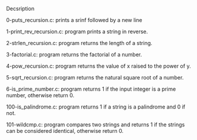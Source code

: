 Decsription

0-puts_recursion.c: prints a srinf followed by a new line

1-print_rev_recursion.c: program prints a string in reverse.

2-strlen_recursion.c: program returns the length of a string.

3-factorial.c: program returns the factorial of a number.

4-pow_recursion.c: program returns the value of x raised to the power of y.

5-sqrt_recursion.c: program returns the natural square root of a number.

6-is_prime_number.c: program returns 1 if the input integer is a prime number, otherwise return 0.

100-is_palindrome.c: program returns 1 if a string is a palindrome and 0 if not.

101-wildcmp.c: program compares two strings and returns 1 if the strings can be considered identical, otherwise return 0.
